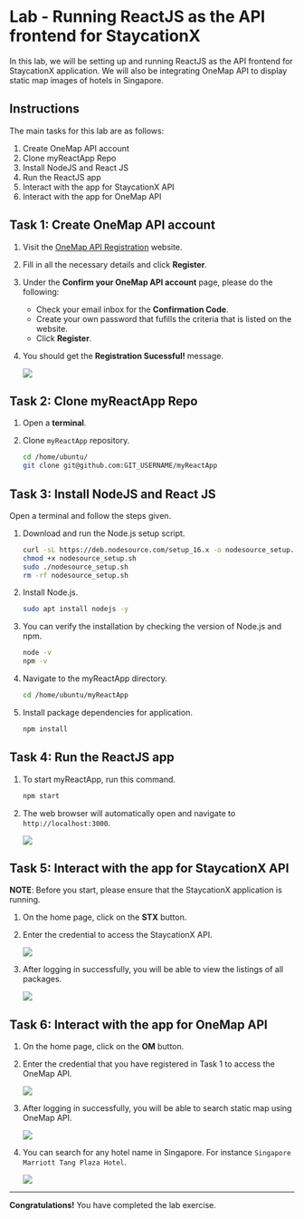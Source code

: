 # Lab - Running ReactJS as the API frontend for StaycationX

In this lab, we will be setting up and running ReactJS as the API frontend for StaycationX application. We will also be integrating OneMap API to display static map images of hotels in Singapore.

## Instructions
The main tasks for this lab are as follows:
1. Create OneMap API account
2. Clone myReactApp Repo
3. Install NodeJS and React JS
4. Run the ReactJS app
5. Interact with the app for StaycationX API
6. Interact with the app for OneMap API

## Task 1: Create OneMap API account

1. Visit the [OneMap API Registration](https://www.onemap.gov.sg/apidocs/register) website.

2. Fill in all the necessary details and click **Register**.

3. Under the **Confirm your OneMap API account** page, please do the following:

    - Check your email inbox for the **Confirmation Code**.
    - Create your own password that fufills the criteria that is listed on the website.
    - Click **Register**.

4. You should get the **Registration Sucessful!** message.

   ![](images/lab1B/onemap-register-successful.png)


## Task 2: Clone myReactApp Repo

1. Open a **terminal**.

2. Clone `myReactApp` repository.

    ```bash
    cd /home/ubuntu/
    git clone git@github.com:GIT_USERNAME/myReactApp
    ```

## Task 3: Install NodeJS and React JS

Open a terminal and follow the steps given.

1. Download and run the Node.js setup script.

    ```bash
    curl -sL https://deb.nodesource.com/setup_16.x -o nodesource_setup.sh
    chmod +x nodesource_setup.sh
    sudo ./nodesource_setup.sh
    rm -rf nodesource_setup.sh
    ```
2. Install Node.js.

    ```bash
    sudo apt install nodejs -y
    ```

3. You can verify the installation by checking the version of Node.js and npm.

    ```bash
    node -v
    npm -v
    ```

4. Navigate to the myReactApp directory.

    ```bash
    cd /home/ubuntu/myReactApp
    ```

5. Install package dependencies for application.

    ```bash
    npm install
    ```

## Task 4: Run the ReactJS app

1. To start myReactApp, run this command.

    ```bash
    npm start
    ```

2. The web browser will automatically open and navigate to `http://localhost:3000`.

   ![](images/lab1B/react-app.png)

## Task 5: Interact with the app for StaycationX API

**NOTE**: Before you start, please ensure that the StaycationX application is running.

1. On the home page, click on the **STX** button.

2. Enter the credential to access the StaycationX API.

   ![](images/lab1B/stx-login.png)

3. After logging in successfully, you will be able to view the listings of all packages.

   ![](images/lab1B/stx-show-packages.png)

## Task 6: Interact with the app for OneMap API

1. On the home page, click on the **OM** button.

2. Enter the credential that you have registered in Task 1 to access the OneMap API.

   ![](images/lab1B/om-login.png)

3. After logging in successfully, you will be able to search static map using OneMap API.

   ![](images/lab1B/om-search-map.png)

4. You can search for any hotel name in Singapore. For instance `Singapore Marriott Tang Plaza Hotel`.

   ![](images/lab1B/om-search-result.png)

---

**Congratulations!** You have completed the lab exercise.